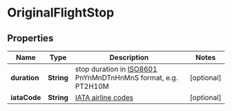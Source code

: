 # OriginalFlightStop

## Properties
Name | Type | Description | Notes
------------ | ------------- | ------------- | -------------
**duration** | **String** | stop duration in [ISO8601](https://en.wikipedia.org/wiki/ISO_8601) PnYnMnDTnHnMnS format, e.g. PT2H10M |  [optional]
**iataCode** | **String** | [IATA airline codes](http://www.iata.org/publications/Pages/code-search.aspx) |  [optional]

